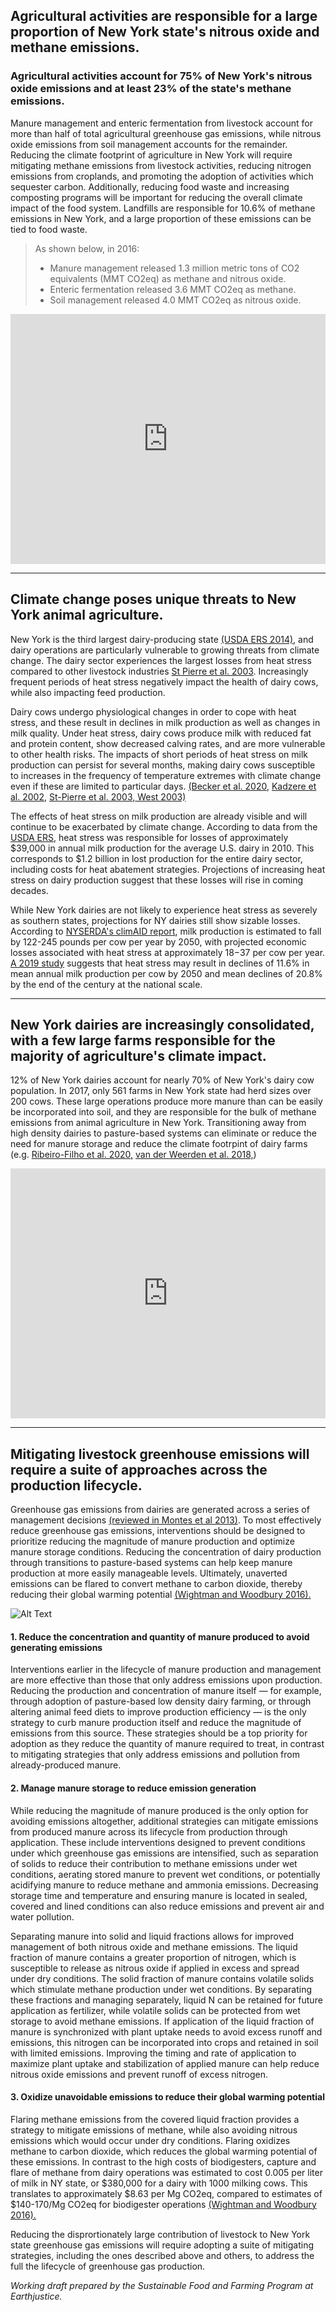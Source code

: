 ## Agricultural activities are responsible for a large proportion of New York state's nitrous oxide and methane emissions.
### Agricultural activities account for 75% of New York's nitrous oxide emissions and at least 23% of the state's methane emissions. 

Manure management and enteric fermentation from livestock account for more than half of total agricultural greenhouse gas emissions, while nitrous oxide emissions from soil management accounts for the remainder. Reducing the climate footprint of agriculture in New York will require mitigating methane emissions from livestock activities, reducing nitrogen emissions from croplands, and promoting the adoption of activities which sequester carbon. Additionally, reducing food waste and increasing composting programs will be important for reducing the overall climate impact of the food system. Landfills are responsible for 10.6% of methane emissions in New York, and a large proportion of these emissions can be tied to food waste.

> As shown below, in 2016: 
> * Manure management released 1.3 million metric tons of CO2 equivalents (MMT CO2eq) as methane and nitrous oxide.
> * Enteric fermentation released 3.6 MMT CO2eq as methane. 
> * Soil management released 4.0 MMT CO2eq as nitrous oxide.


<iframe title="NEW YORK AGRICULTURAL EMISSIONS" aria-label="Interactive area chart" id="datawrapper-chart-ANmHa" src="https://datawrapper.dwcdn.net/ANmHa/5/" scrolling="no" frameborder="0" style="width: 0; min-width: 100% !important; border: none;" height="400"></iframe><script type="text/javascript">!function(){"use strict";window.addEventListener("message",(function(a){if(void 0!==a.data["datawrapper-height"])for(var e in a.data["datawrapper-height"]){var t=document.getElementById("datawrapper-chart-"+e)||document.querySelector("iframe[src*='"+e+"']");t&&(t.style.height=a.data["datawrapper-height"][e]+"px")}}))}();
</script>

***

## Climate change poses unique threats to New York animal agriculture.
New York is the third largest dairy-producing state [(USDA ERS 2014)](https://www.ers.usda.gov/webdocs/publications/47162/17864_sb978_1_.pdf?v=2625.5), and dairy operations are particularly vulnerable to growing threats from climate change. The dairy sector experiences the largest losses from heat stress compared to other livestock industries [St Pierre et al. 2003](https://www.journalofdairyscience.org/article/S0022-0302%2803%2974040-5/abstract). Increasingly frequent periods of heat stress negatively impact the health of dairy cows, while also impacting feed production. 

Dairy cows undergo physiological changes in order to cope with heat stress, and these result in declines in milk production as well as changes in milk quality. Under heat stress, dairy cows produce milk with reduced fat and protein content, show decreased calving rates, and are more vulnerable to other health risks. The impacts of short periods of heat stress on milk production can persist for several months, making dairy cows susceptible to increases in the frequency of temperature extremes with climate change even if these are limited to particular days. [(Becker et al. 2020,](https://www.sciencedirect.com/science/article/pii/S0022030220303829) [Kadzere et al. 2002,](https://www.sciencedirect.com/science/article/abs/pii/S030162260100330X?via%3Dihub) [St-Pierre et al. 2003,](https://www.journalofdairyscience.org/article/S0022-0302%2803%2974040-5/abstract)[ West 2003)](https://www.journalofdairyscience.org/article/S0022-0302(03)73803-X/fulltext)

The effects of heat stress on milk production are already visible and will continue to be exacerbated by climate change. According to data from the [USDA ERS,](https://www.ers.usda.gov/webdocs/publications/45279/49164_err175.pdf?v=4739) heat stress was responsible for losses of approximately $39,000 in annual milk production for the average U.S. dairy in 2010. This corresponds to $1.2 billion in lost production for the entire dairy sector, including costs for heat abatement strategies. Projections of increasing heat stress on dairy production suggest that these losses will rise in coming decades. 

While New York dairies are not likely to experience heat stress as severely as southern states, projections for NY dairies still show sizable losses. According to [NYSERDA's climAID report](https://www.nyserda.ny.gov/-/media/Files/Publications/Research/Environmental/EMEP/climaid/ClimAID-Agriculture.pdf), milk production is estimated to fall by 122-245 pounds per cow per year by 2050, with projected economic losses associated with heat stress at approximately $18-$37 per cow per year. [A 2019 study](https://www.ncbi.nlm.nih.gov/pmc/articles/PMC6438606/) suggests that heat stress may result in declines of 11.6% in mean annual milk production per cow by 2050 and mean declines of 20.8% by the end of the century at the national scale.

***

## New York dairies are increasingly consolidated, with a few large farms responsible for the majority of agriculture's climate impact.
12% of New York dairies account for nearly 70% of New York's dairy cow population. In 2017, only 561 farms in New York state had herd sizes over 200 cows. These large operations produce more manure than can be easily be incorporated into soil, and they are responsible for the bulk of methane emissions from animal agriculture in New York. Transitioning away from high density dairies to pasture-based systems can eliminate or reduce the need for manure storage and reduce the climate footrpint of dairy farms (e.g. [Ribeiro-Filho et al. 2020,](https://journals.plos.org/plosone/article?id=10.1371/journal.pone.0234687) [van der Weerden et al. 2018,](https://dx.doi.org/10.3390%2Fani8120234))

<iframe title="NY State Milk Cow Inventory" aria-label="Interactive area chart" id="datawrapper-chart-WxmCn" src="https://datawrapper.dwcdn.net/WxmCn/5/" scrolling="no" frameborder="0" style="width: 0; min-width: 100% !important; border: none;" height="400"></iframe><script type="text/javascript">!function(){"use strict";window.addEventListener("message",(function(a){if(void 0!==a.data["datawrapper-height"])for(var e in a.data["datawrapper-height"]){var t=document.getElementById("datawrapper-chart-"+e)||document.querySelector("iframe[src*='"+e+"']");t&&(t.style.height=a.data["datawrapper-height"][e]+"px")}}))}();
</script>


***

## Mitigating livestock greenhouse emissions will require a suite of approaches across the production lifecycle.
Greenhouse gas emissions from dairies are generated across a series of management decisions 
[(reviewed in Montes et al 2013)](https://doi.org/10.2527/jas.2013-6584). To most effectively reduce greenhouse gas emissions, interventions should be designed to prioritize reducing the magnitude of manure production and optimize manure storage conditions. Reducing the concentration of dairy production through transitions to pasture-based systems can help keep manure production at more easily manageable levels. Ultimately, unaverted emissions can be flared to convert methane to carbon dioxide, thereby reducing their global warming potential [(Wightman and Woodbury 2016).](https://acsess.onlinelibrary.wiley.com/doi/abs/10.2134/jeq2014.06.0269)

  ![Alt Text](manurefigure.jpg)

#### 1. Reduce the concentration and quantity of manure produced to avoid generating emissions
Interventions earlier in the lifecycle of manure production and management are more effective than those that only address emissions upon production. Reducing the production and concentration of manure itself — for example, through adoption of pasture-based low density dairy farming, or through altering animal feed diets to improve production efficiency — is the only strategy to curb manure production itself and reduce the magnitude of emissions from this source. These strategies should be a top priority for adoption as they reduce the quantity of manure required to treat, in contrast to mitigating strategies that only address emissions and pollution from already-produced manure.  

#### 2. Manage manure storage to reduce emission generation
While reducing the magnitude of manure produced is the only option for avoiding emissions altogether, additional strategies can mitigate emissions from produced manure across its lifecycle from production through application. These include interventions designed to prevent conditions under which greenhouse gas emissions are intensified, such as separation of solids to reduce their contribution to methane emissions under wet conditions, aerating stored manure to prevent wet conditions, or potentially acidifying manure to reduce methane and ammonia emissions. Decreasing storage time and temperature and ensuring manure is located in sealed, covered and lined conditions can also reduce emissions and prevent air and water pollution. 

Separating manure into solid and liquid fractions allows for improved management of both nitrous oxide and methane emissions. The liquid fraction of manure contains a greater proportion of nitrogen, which is susceptible to release as nitrous oxide if applied in excess and spread under dry conditions. The solid fraction of manure contains volatile solids which stimulate methane production under wet conditions. By separating these fractions and managing separately, liquid N can be retained for future application as fertilizer, while volatile solids can be protected from wet storage to avoid methane emissions. If application of the liquid fraction of manure is synchronized with plant uptake needs to avoid excess runoff and emissions, this nitrogen can be incorporated into crops and retained in soil with limited emissions. Improving the timing and rate of application to maximize plant uptake and stabilization of applied manure can help reduce nitrous oxide emissions and prevent runoff of excess nitrogen.

#### 3. Oxidize unavoidable emissions to reduce their global warming potential
Flaring methane emissions from the covered liquid fraction provides a strategy to mitigate emissions of methane, while also avoiding nitrous emissions which would occur under dry conditions. Flaring oxidizes methane to carbon dioxide, which reduces the global warming potential of these emissions. In contrast to the high costs of biodigesters, capture and flare of methane from dairy operations was estimated to cost 0.005 per liter of milk in NY state, or $380,000 for a dairy with 1000 milking cows. This translates to approximately $8.63 per Mg CO2eq, compared to estimates of $140-170/Mg CO2eq for biodigester operations [(Wightman and Woodbury 2016).](https://acsess.onlinelibrary.wiley.com/doi/abs/10.2134/jeq2014.06.0269) 

Reducing the disprortionately large contribution of livestock to New York state greenhouse gas emissions will require adopting a suite of mitigating strategies, including the ones described above and others, to address the full the lifecycle of greenhouse gas production.


*Working draft prepared by the Sustainable Food and Farming Program at Earthjustice.*
